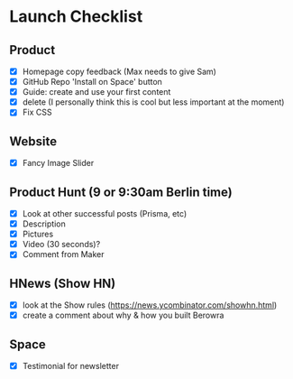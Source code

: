 # Launch Checklist

## Product

- [x]  Homepage copy feedback (Max needs to give Sam)
- [x]  GitHub Repo 'Install on Space' button
- [x]  Guide: create and use your first content 
- [x]  delete (I personally think this is cool but less important at the moment)
- [x]  Fix CSS

## Website 

- [x] Fancy Image Slider

## Product Hunt (9 or 9:30am Berlin time)

- [x]  Look at other successful posts (Prisma, etc)
- [x]  Description
- [x]  Pictures
- [x]  Video (30 seconds)?
- [x]  Comment from Maker 

## HNews (Show HN)

- [x] look at the Show rules (https://news.ycombinator.com/showhn.html)
- [x] create a comment about why & how you built Berowra 

## Space

- [x] Testimonial for newsletter
